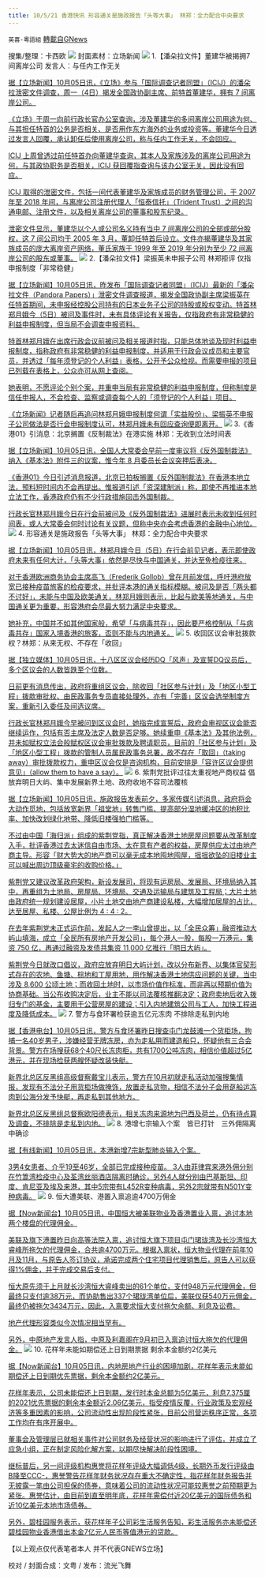 ```yaml
---
title: 10/5/21 香港快讯 形容通关是施政报告「头等大事」 林郑：全力配合中央要求
---
```

`英喜-粵語組` [轉載自GNews](https://gnews.org/zh-hans/1575318/)

搜集/整理：卡西欧
![](https://assets.gnews.org/wp-content/uploads/2021/10/1005fenmian.jpg)
封面素材：立场新闻
![](https://assets.gnews.org/wp-content/uploads/2021/10/Screen-Shot-2021-10-05-at-11.13.29-AM-1.png)
1.【潘朵拉文件】董建华被揭拥7间离岸公司 发言人︰与任内工作无关

[据【立场新闻】10月05日讯，《立场》参与「国际调查记者同盟」（ICIJ）的潘朵拉泄密文件调查，周一（4日）揭发全国政协副主席、前特首董建华，拥有 7 间离岸公司。](https://www.thestandnews.com/politics/潘朵拉文件董建華被揭擁-7-間離岸公司-發言人與任內工作無關)

[《立场》于周一向前行政长官办公室查询，涉及董建华的多间离岸公司用途为何、与其担任特首的公务是否相关、是否用作东方海外的业务或投资等。董建华今日透过发言人回覆，承认卸任后使用离岸公司，称与任内工作无关，不会回应。](https://www.thestandnews.com/politics/潘朵拉文件董建華被揭擁-7-間離岸公司-發言人與任內工作無關)

[ICIJ 上周曾透过前任特首办向董建华查询，其本人及家族涉及的离岸公司用途为何，与其政协职务是否相关，ICIJ 获回覆指查询与该办公室无关，因此没有回应。](https://www.thestandnews.com/politics/潘朵拉文件董建華被揭擁-7-間離岸公司-發言人與任內工作無關)

[ICIJ 取得的泄密文件，包括一间代表董建华及家族成员的财务管理公司，于 2007 年至 2018 年间，与离岸公司注册代理人「恒泰信托」（Trident Trust）之间的沟通电邮、注册文件，以及相关离岸公司的董事和股东纪录。](https://www.thestandnews.com/politics/潘朵拉文件董建華被揭擁-7-間離岸公司-發言人與任內工作無關)

[泄密文件显示，董建华以个人或公司名义持有当中 7 间离岸公司的全部或部分股权，这 7 间公司均于 2005 年 3 月，董卸任特首后设立。文件亦揭董建华及其家族成员的庞大离岸资产网络，董氏家族于 1999 年至 2019 年分别为至少 72 间离岸公司的股东或董事。](https://www.thestandnews.com/politics/潘朵拉文件董建華被揭擁-7-間離岸公司-發言人與任內工作無關)
![](https://assets.gnews.org/wp-content/uploads/2021/10/Screen-Shot-2021-10-05-at-11.13.42-AM.png)
2.【潘朵拉文件】梁振英未申报子公司 林郑拒评 仅指申报制度「非常稳健」

[据【立场新闻】10月05日讯，昨发布「国际调查记者同盟」（ICIJ）最新的「潘朵拉文件（Pandora Papers）」泄密文件调查报道，揭发全国政协副主席梁振英在任特首期间，未申报经控股公司持有的日本业务子公司的持股或股权变动。特首林郑月娥今（5日）被问及事件时，未有具体评论有关报告，仅指政府有非常稳健的利益申报制度，但当局不会调查申报资料。](https://www.thestandnews.com/politics/潘朵拉文件梁振英未申報子公司-林鄭拒評-僅指申報制度非常穩健)

[特首林郑月娥在出席行政会议前被问及相关报道时指，只能总体地谈及现时利益申报制度，指称政府有非常稳健的利益申报制度，并适用于行政会议成员和主要官员，并透过「每年须登记的个人利益」表格，公开予公众检视。而需要申报的项目已列载在表格上，公众亦可从网上查阅。](https://www.thestandnews.com/politics/潘朵拉文件梁振英未申報子公司-林鄭拒評-僅指申報制度非常穩健)

[她表明，不愿评论个别个案，并重申当局有非常稳健的利益申报制度，但称制度是信任申报人，不会检查、监察或调查每个人的「须登记的个人利益」项目。](https://www.thestandnews.com/politics/潘朵拉文件梁振英未申報子公司-林鄭拒評-僅指申報制度非常穩健)

[《立场新闻》记者随后再追问林郑月娥申报制度何谓「实益股份」、梁振英不申报子公司做法是否行会申报制度认可，林郑月娥未有回应查询便即离开。](https://www.thestandnews.com/politics/潘朵拉文件梁振英未申報子公司-林鄭拒評-僅指申報制度非常穩健)
![](https://assets.gnews.org/wp-content/uploads/2021/10/Screen-Shot-2021-10-05-at-11.13.52-AM.png)
3.《香港01》引消息：北京搁置《反制裁法》在港实施 林郑：无收到立法时间表

[据【立场新闻】10月05日讯，全国人大常委会早前一度审议将《反外国制裁法》纳入《基本法》附件三的议案，惟今年 8 月委员长会议突押后表决。](https://www.thestandnews.com/politics/香港01引消息北京擱置反制裁法在港實施-林鄭無收到立法時間表)

[《香港01》今日引述消息报道，北京已拍板搁置《反外国制裁法》在香港本地立法，预料短时间内不会再提出。惟报道引述「资深建制派」称，即使不再推进本地立法工作，香港政府仍有不少行政措施回击外国制裁。](https://www.thestandnews.com/politics/香港01引消息北京擱置反制裁法在港實施-林鄭無收到立法時間表)

[行政长官林郑月娥今日在行会前被问及《反外国制裁法》进展时表示未收到任何时间表，或人大常委会何时讨论有关议题，但称中央亦会考虑香港的金融中心地位。](https://www.thestandnews.com/politics/香港01引消息北京擱置反制裁法在港實施-林鄭無收到立法時間表)
![](https://assets.gnews.org/wp-content/uploads/2021/10/Screen-Shot-2021-10-05-at-11.14.02-AM.png)
4. 形容通关是施政报告「头等大事」 林郑：全力配合中央要求

[据【立场新闻】10月05日讯，林郑月娥今日（5日）在行会前见记者，表示即使政府未来有任何大计，「头等大事」依然是尽快与中国通关，并达至免检疫往来。](https://www.thestandnews.com/politics/形容通關為施政報告頭等大事-林鄭做咩措施程序都會盡最大努力去做)

[对于香港欧洲商务协会主席高飞（Frederik Gollob）曾在月前发信，呼吁港府放宽已接种疫苗旅客的检疫要求，并批评本港的通关指标模糊。被问及是否「两头都不讨好」，未能与中国及欧美通关，林郑月娥则表示，比起与欧美等地通关，与中国通关更为重要，形容港府会尽最大努力满足中央要求。](https://www.thestandnews.com/politics/形容通關為施政報告頭等大事-林鄭做咩措施程序都會盡最大努力去做)

[她补充，中国并不如其他国家般，希望「与病毒共存」，因此要严格控制从「与病毒共存」国家入境香港的旅客，否则不能与内地通关。](https://www.thestandnews.com/politics/形容通關為施政報告頭等大事-林鄭做咩措施程序都會盡最大努力去做)
![](https://assets.gnews.org/wp-content/uploads/2021/10/Screen-Shot-2021-10-05-at-11.14.12-AM.png)
5. 收回区议会审批拨款权？林郑：从来无权、不存在「收回」

[据【独立媒体】10月05日讯，十八区区议会经历DQ「风声」及宣誓DQ议员后，多个区议会的人数皆跌至个位数。](https://www.inmediahk.net/node/政經/收回區議會審批撥款權？林鄭：從來無權、不存在「收回」)

[日前更有消息传出，政府将重组区议会，除收回「社区参与计划」及「地区小型工程」拨款审批权、由民政事务专员直接处理外，亦有「完善」区议会选举制度方案，重新引入委任及间选议席。](https://www.inmediahk.net/node/政經/收回區議會審批撥款權？林鄭：從來無權、不存在「收回」)

[行政长官林郑月娥今早被问到区议会时，她指完成宣誓后，政府会审视区议会能否继续运作，包括有否主席及法定人数是否足够。她续重申《基本法》及其他法例，并未如赋权立法会般赋权区议会审批拨款及聘请职员，目前的「社区参与计划」及「地区小型工程」拨款的管制人员属民政事务总署，故不存在「取回」（taking away）审批拨款权力，重申区议会仅是咨询机构，目前安排是「容许区议会提供意见」（allow them to have a say）。](https://www.inmediahk.net/node/政經/收回區議會審批撥款權？林鄭：從來無權、不存在「收回」)
![](https://assets.gnews.org/wp-content/uploads/2021/10/Screen-Shot-2021-10-05-at-11.14.22-AM.png)
6. 紫荆党批评过往太重视地产商权益 倡放弃明日大屿、集中发展新界土地、政府收地不容司法覆核

[据【立场新闻】10月05日讯，施政报告发表前夕，多家传媒引述消息，政府将会大动作觅地，包括放宽新界「祖堂地」转售门槛、提高部分湿地缓冲区的地积比率、加快改划绿化地带、降低旧楼强拍门槛等。](https://www.thestandnews.com/politics/曾提全民參股發展明日大嶼-紫荊黨今倡放棄-改集中以新界集體官契農地丁屋地作解決香港土地供應關鍵)

[不过由中国「海归派」组成的紫荆党指，真正解决香港土地房屋问题要从改革制度入手，批评香港过去太迷信自由市场、太在意有产者的权益，房屋供应太过由地产商主导。形容「财大势大的地产商可以毫无成本地囤地囤屋，摇摇欲坠的旧楼业主可以喊出周边顶级豪宅的收购价格。」](https://www.thestandnews.com/politics/曾提全民參股發展明日大嶼-紫荊黨今倡放棄-改集中以新界集體官契農地丁屋地作解決香港土地供應關鍵)

[紫荆党又建议改革政府架构，新设发展司，将现有运房局、发展局、环境局纳入其中，再重组为土地局、房屋局、环境局、交通及运输局与建筑及工程局；大片土地由政府统一规划建设居屋，小片土地交由地产商建设私楼，大幅增加居屋的占比，达至居屋、私楼、公屋比例为 4 : 4 : 2。](https://www.thestandnews.com/politics/曾提全民參股發展明日大嶼-紫荊黨今倡放棄-改集中以新界集體官契農地丁屋地作解決香港土地供應關鍵)

[在去年紫荆党未正式运作前，发起人之一李山曾提出，以「全民众筹」融资推动大屿山填海，成立「全民所有房地产开发公司」，每个港人一股，每股一万港元，集资 750 亿，再通过融资及发债共集资 11,000 亿推行「明日大屿」。](https://www.thestandnews.com/politics/曾提全民參股發展明日大嶼-紫荊黨今倡放棄-改集中以新界集體官契農地丁屋地作解決香港土地供應關鍵)

[紫荆党今日就改口倡议，政府应放弃明日大屿计划，改以分布新界、以集体官契形式存在的农地、鱼塘、棕地和丁屋用地，用作解决香港土地供应问题的关键，当中涉及 8,600 公顷土地；而收回土地时，以市场价值作标准，而非再以预期价值为协商基础。当公布收购决定后，业主不能以司法覆核推翻决定；政府卖地后收入拨归专门的基金，主要用于公营房屋的建设；引入内地建筑公司与工人，加快工程进度及降低成本。](https://www.thestandnews.com/politics/曾提全民參股發展明日大嶼-紫荊黨今倡放棄-改集中以新界集體官契農地丁屋地作解決香港土地供應關鍵)
![](https://assets.gnews.org/wp-content/uploads/2021/10/Screen-Shot-2021-10-05-at-11.14.32-AM.png)
7. 警方与食环署检获逾五亿元冻肉 不排除走私到内地

[据【香港电台】10月05日讯，警方与食环署昨日搜查屯门龙鼓滩一个货柜场，拘捕一名40岁男子，涉嫌经营无牌冻房，亦为走私用而建造船只，怀疑他有三合会背景。警方在场搜获68个40尺长冻肉柜，共有1700公吨冻肉，相信价值超过5亿港元，并在现场检获两艘怀疑改装快艇。](https://news.rthk.hk/rthk/ch/component/k2/1613583-20211005.htm)

[新界北总区反黑组高级督察戴宝儿表示，警方在10月初就走私活动加强搜集情报，发现有不法分子用货柜场做掩饰，放置走私货物，相信不法分子会用趸船运冻肉到公海分发予快艇，再走私到其他地方。](https://news.rthk.hk/rthk/ch/component/k2/1613583-20211005.htm)

[新界北总区反黑组总督察欧阳德表示，相关冻肉来源地为巴西及荷兰，仍有待点算及调查，不排除是走私到内地。](https://news.rthk.hk/rthk/ch/component/k2/1613583-20211005.htm)
![](https://assets.gnews.org/wp-content/uploads/2021/10/Screen-Shot-2021-10-05-at-11.14.44-AM.png)
8. 港增七宗输入个案　皆已打针　三外佣隔离中确诊

[据【有线新闻】10月05日讯，本港新增7宗新型肺炎输入个案。](http://cablenews.i-cable.com/ci/news/article/37/768772)

[3男4女患者、介乎19至46岁，全部已完成接种疫苗。 3人由菲律宾来港外佣分别在竹篙湾检疫中心及荃湾丝丽酒店隔离时确诊，另外4人就分别由巴基斯坦、印度、肯尼亚及埃及来港，其中5宗带有L452R变种病毒，另外2宗就带有N501Y变种病毒。](http://cablenews.i-cable.com/ci/news/article/37/768772)
![](https://assets.gnews.org/wp-content/uploads/2021/10/Screen-Shot-2021-10-05-at-11.14.58-AM.png)
9. 恒大遭美联、港置入禀追逾4700万佣金

[据【Now新闻台】10月05日讯，中国恒大被美联物业及香港置业入禀，追讨本地两个楼盘的代理佣金。](https://news.now.com/home/finance/player?newsId=452148)

[美联及旗下港置昨日向高等法院入禀，追讨恒大旗下项目屯门珺珑湾及长沙湾恒大睿峰所拖欠的代理佣金，合共逾4700万元。根据入禀状，恒大物业代理在前年10月及11月，与原告人签订协议，承诺完成两个住宅项目代理销售后，原告人可以获得1%佣金，并于完成交易后支付。](https://news.now.com/home/finance/player?newsId=452148)

[恒大原先须于上月就长沙湾恒大睿峰卖出的61个单位，支付948万元代理佣金，但最终只支付逾38万元，而协助售出337个珺珑湾单位后，美联仅获540万元佣金，最终仍被拖欠3434万元，因此，入禀要求恒大支付拖欠余额、利息及讼费。](https://news.now.com/home/finance/player?newsId=452148)

[地产代理形容类似今次情况相当罕有。](https://news.now.com/home/finance/player?newsId=452148)

[另外，中原地产发言人指，中原及利嘉阁在9月初已入禀追讨恒大拖欠的代理佣金。](https://news.now.com/home/finance/player?newsId=452148)
![](https://assets.gnews.org/wp-content/uploads/2021/10/Screen-Shot-2021-10-05-at-11.15.12-AM.png)
10. 花样年未能如期偿还上日到期票据 剩余本金额约2亿美元

[据【Now新闻台】10月05日讯，内地房地产行业的困境加剧，花样年表示未能如期偿还上日到期优先票据，剩余本金额约2亿美元。](https://news.now.com/home/finance/player?newsId=452075)

[花样年表示，公司未能偿还上日到期，发行时本金总额为5亿美元，利息7.375厘的2021优先票据的剩余本金额近2.06亿美元，指受疫情反覆，行业政策及宏观经济等多重因素的影响，公司流动性出现阶段性紧张，目前公司营运秩序正常，各项工作均在有序开展中。](https://news.now.com/home/finance/player?newsId=452075)

[董事会及管理层已就相关事件对公司财务及经营状况的影响进行了评估，并成立了应急小组，正在制定风险化解方案，以期尽快解决阶段性困境。](https://news.now.com/home/finance/player?newsId=452075)

[继标普后，另一间评级机构惠誉将花样年评级大幅调低4级，长期外币发行评级由B降至CCC-，惠誉警告花样年财务状况存在重大不确定性，指花样年财务报告并无披露一笔由公司担保的债券，意味着公司的流动性状况可能较惠誉之前预期更为紧张。惠誉估计，由目前到直至明年底，花样年需偿付近20亿美元的国际债务和近10亿美元本地市场债券。](https://news.now.com/home/finance/player?newsId=452075)

[另外，碧桂园服务表示，获花样年子公司彩生活服务告知，彩生活服务亦未能偿还碧桂园物业香港借出本金7亿元人民币等值港元的贷款。](https://news.now.com/home/finance/player?newsId=452075)

【以上观点仅代表笔者本人 并不代表GNEWS立场】

校对 / 封面合成：文粤 / 发布：流光飞舞
